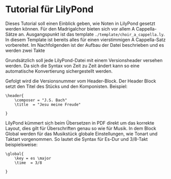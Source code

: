 # Tutorial für LilyPond
Dieses Tutorial soll einen Einblick geben, wie Noten in LilyPond gesetzt werden
können. Für den Madrigalchor bieten sich vor allem A Cappella-Sätze an.
Ausgangspunkt ist das template ```./template/choir_a_cappella.ly```. In diesem
Template ist bereits alles für einen vierstimmigen A Cappella-Satz vorbereitet.
Im Nachfolgenden ist der Aufbau der Datei beschrieben und es werden zwei Takte 

Grundsätzlich soll jede LilyPond-Datei mit einem Versionsheader versehen werden.
Da sich die Syntax von Zeit zu Zeit ändert kann so eine automatische
Konvertierung sichergestellt werden. 

Gefolgt wird die Versionsnummer vom Header-Block. Der Header Block setzt den
Titel des Stücks und den Komponisten. Beispiel:

```
\header{
    \composer = "J.S. Bach"
    \title  = "Jesu meine Freude"

}
```

LilyPond kümmert sich beim Übersetzen in PDF direkt um das korrekte Layout, dies
gilt für Überschriften genau so wie für Musik. 
In dem Block Global werden für das Musikstück globale Einstellungen, wie Tonart
und Taktart vorgenommen. So lautet die Syntax für Es-Dur und 3/8-Takt
beispielsweise:

```
\global{
    \key = es \major 
    \time  = 3/8

}
```

